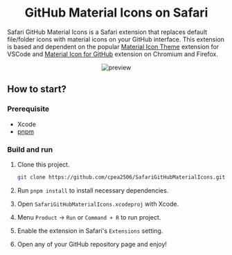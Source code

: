 <h1 align="center">GitHub Material Icons on Safari</h1>

Safari GitHub Material Icons is a Safari extension that replaces default file/folder icons with material icons on your GitHub interface. This extension is based and dependent on the popular [Material Icon Theme](https://github.com/PKief/vscode-material-icon-theme) extension for VSCode and [Material Icon for GitHub](https://github.com/Claudiohbsantos/github-material-icons-extension) extension on Chromium and Firefox.

<div align="center">

![preview](https://user-images.githubusercontent.com/42694704/214516986-72f843e7-45ce-482d-b2ed-e512536d686d.png)

</div>

## How to start?

### Prerequisite

- Xcode
- [pnpm](https://pnpm.io)

### Build and run

1. Clone this project.

   ```bash
   git clone https://github.com/cpea2506/SafariGitHubMaterialIcons.git
   ```

2. Run `pnpm install` to install necessary dependencies.
3. Open `SafariGitHubMaterialIcons.xcodeproj` with Xcode.
4. Menu `Product` -> `Run` or `Command + R` to run project.
5. Enable the extension in Safari's `Extensions` setting.
6. Open any of your GitHub repository page and enjoy!
